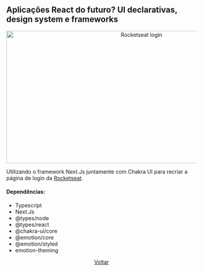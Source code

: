 ## Aplicações React do futuro? UI declarativas, design system e frameworks ##

<p align="center">
  <img src="https://i.imgur.com/MKY9KHf.png" alt="Rocketseat login" width="700px" height="350">
</p>

Utilizando o framework Next.Js juntamente com Chakra UI para recriar a página de login da [Rocketseat](https://app.rocketseat.com.br/).

#### Dependências: ####
- Typescript
- Next.Js
- @types/node
- @types/react
- @chakra-ui/core
- @emotion/core
- @emotion/styled
- emotion-theming

<p align="center">
  <a href="https://github.com/AllanCapistrano/Code-Drops">Voltar</a>
</p>

